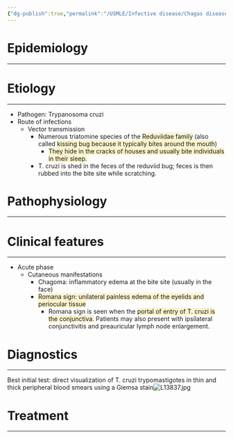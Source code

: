 ```yaml
---
{"dg-publish":true,"permalink":"/USMLE/Infective disease/Chagas disease/"}
---
```


# Epidemiology
---


# Etiology
---
- Pathogen: Trypanosoma cruzi  
- Route of infections
	- Vector transmission
		- Numerous triatomine species of the <span style="background:rgba(240, 200, 0, 0.2)">Reduviidae family</span> (also called <span style="background:rgba(240, 200, 0, 0.2)">kissing bug because it typically bites around the mouth</span>)
			- <span style="background:rgba(240, 200, 0, 0.2)">They hide in the cracks of houses and usually bite individuals in their sleep.</span>
		- T. cruzi is shed in the feces of the reduviid bug; feces is then rubbed into the bite site while scratching. 

# Pathophysiology
---


# Clinical features
---
- Acute phase
	- Cutaneous manifestations
		- Chagoma: inflammatory edema at the bite site (usually in the face)
		- <span style="background:rgba(240, 200, 0, 0.2)">Romana sign: unilateral painless edema of the eyelids and periocular tissue</span> 
			- Romana sign is seen when the <span style="background:rgba(240, 200, 0, 0.2)">portal of entry of T. cruzi is the conjunctiva.</span> Patients may also present with ipsilateral conjunctivitis and preauricular lymph node enlargement.


# Diagnostics
---
Best initial test: direct visualization of T. cruzi trypomastigotes in thin and thick peripheral blood smears using a Giemsa stain![L13837.jpg](/img/user/appendix/L13837.jpg)

# Treatment
---

